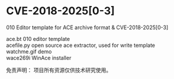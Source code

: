 # CVE-2018-2025[0-3]

010 Editor template for ACE archive format &amp; CVE-2018-2025[0-3]

ace.bt        010 editor template  
acefile.py    open source ace extractor, used for write template  
watchme.gif   demo  
wace269i      WinAce installer  
  
免责声明： 项目所有资源仅供技术研究使用。  
